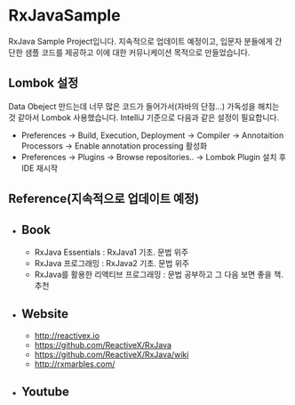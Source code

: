 # RxJavaSample
RxJava Sample Project입니다. 지속적으로 업데이트 예정이고, 입문자 분들에게 간단한 샘플 코드를 제공하고 이에 대한 커뮤니케이션 목적으로 만들었습니다.

## Lombok 설정
Data Obeject 만드는데 너무 많은 코드가 들어가서(자바의 단점...) 가독성을 해치는 것 같아서 Lombok 사용했습니다.
IntelliJ 기준으로 다음과 같은 설정이 필요합니다.
 - Preferences -> Build, Execution, Deployment -> Compiler -> Annotaition Processors -> Enable annotation processing 활성화
 - Preferences -> Plugins -> Browse repositories.. -> Lombok Plugin 설치 후 IDE 재시작

## Reference(지속적으로 업데이트 예정)
* ## Book
  * RxJava Essentials : RxJava1 기초. 문법 위주
  * RxJava 프로그래밍 : RxJava2 기초. 문법 위주
  * RxJava를 활용한 리액티브 프로그래밍 : 문법 공부하고 그 다음 보면 좋을 책. 추천

* ## Website
  * http://reactivex.io
  * https://github.com/ReactiveX/RxJava
  * https://github.com/ReactiveX/RxJava/wiki
  * http://rxmarbles.com/

* ## Youtube
